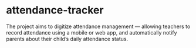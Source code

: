 # attendance-tracker
The project aims to digitize attendance management — allowing teachers to record attendance using a mobile or web app, and automatically notify parents about their child’s daily attendance status.
